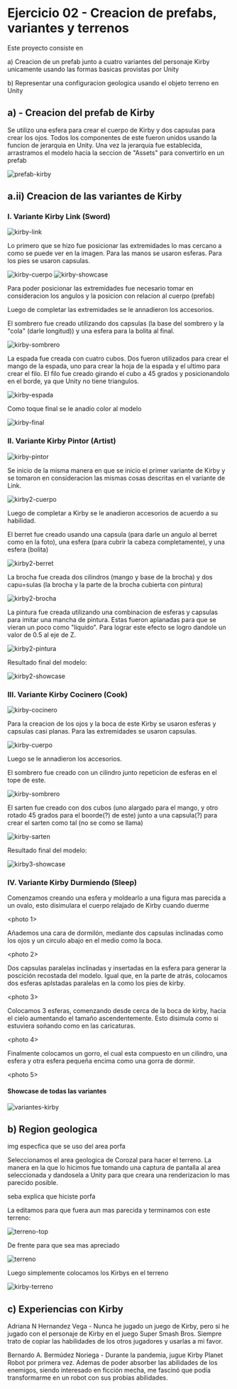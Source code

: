 # Ejercicio 02 - Creacion de prefabs, variantes y terrenos

Este proyecto consiste en
 
a) Creacion de un prefab junto a cuatro variantes del personaje Kirby unicamente usando las formas
   basicas provistas por Unity

b) Representar una configuracion geologica usando el objeto terreno en Unity


## a) - Creacion del prefab de Kirby


Se utilizo una esfera para crear el cuerpo de Kirby y dos capsulas para crear los ojos. Todos los
componentes de este fueron unidos usando la funcion de jerarquia en Unity. Una vez la jerarquia fue
establecida, arrastramos el modelo hacia la seccion de "Assets" para convertirlo en un prefab


![prefab-kirby](./img/kirby-prefab.png)


## a.ii)  Creacion de las variantes de Kirby


### I.  Variante Kirby Link (Sword)


![kirby-link](./img/kirby-link.png)


Lo primero que se hizo fue posicionar las extremidades lo mas cercano a como se puede ver en la imagen.
Para las manos  se usaron esferas. Para los pies se usaron capsulas.

![kirby-cuerpo](./img/kirby-cuerpo.png)
![kirby-showcase](./img/kirby-showcase.png)

Para poder posicionar las extremidades fue necesario tomar en consideracion los angulos y la posicion
con relacion al cuerpo (prefab) 


Luego de completar las extremidades se le annadieron los accesorios.


El sombrero fue creado utilizando dos capsulas (la base del sombrero y la "cola" (darle longitud)) y 
una esfera para la bolita al final.

![kirby-sombrero](./img/kirby-sombrero.png)

La espada fue creada con cuatro cubos. Dos fueron utilizados para crear el mango de la espada, 
uno para crear la hoja de la espada y el ultimo para crear el filo. 
El filo fue creado girando el cubo a 45 grados y posicionandolo en el borde, ya que Unity no tiene triangulos. 

![kirby-espada](./img/kirby-ready.png)

Como toque final se le anadio color al modelo

![kirby-final](./img/kirby-final.png)

### II. Variante Kirby Pintor (Artist)


![kirby-pintor](./img/kirby-artist.png)

Se inicio de la misma manera en que se inicio el primer variante de Kirby y se tomaron en consideracion
las mismas cosas descritas en el variante de Link.

![kirby2-cuerpo](./img/kirby2-cuerpo.png)

Luego de completar a Kirby se le anadieron accesorios de acuerdo a su habilidad.


El berret fue creado usando una capsula (para darle un angulo al berret como en la foto), una esfera (para
cubrir la cabeza completamente), y una esfera (bolita)

![kirby2-berret](./img/kirby2-berret.png)

La brocha fue creada dos cilindros (mango y base de la brocha) y dos capu=sulas (la brocha y la parte
de la brocha cubierta con pintura) 

![kirby2-brocha](./img/kirby2-brocha.png)

La pintura fue creada utilizando una combinacion de esferas y capsulas para imitar una mancha de pintura.
Estas fueron aplanadas para que se vieran un poco como "liquido". Para lograr este efecto se logro dandole
un valor de 0.5 al eje de Z.

![kirby2-pintura](./img/kirby2-pintura.png)

Resultado final del modelo:

![kirby2-showcase](./img/kirby2-showcase.png)


### III.  Variante Kirby Cocinero (Cook)

![kirby-cocinero](./img/kirby-cook.png)

Para la creacion de los ojos y la boca de este Kirby se usaron esferas y capsulas casi planas. Para las
extremidades se usaron capsulas.

![kirby-cuerpo](./img/kirby3-cuerpo.png)

Luego se le annadieron los accesorios.

El sombrero fue creado con un cilindro junto repeticion de esferas en el tope de este. 

![kirby-sombrero](./img/kirby3-sombrero.png)

El sarten fue creado con dos cubos (uno alargado para el mango, y otro rotado 45 grados para el boorde(?) de este)
junto a una capsula(?) para crear el sarten como tal (no se como se llama)

![kirby-sarten](./img/kirby3-sarten.png)

Resultado final del modelo:

![kirby3-showcase](./img/kirby3-showcase.png)


### IV.  Variante Kirby Durmiendo (Sleep)

Comenzamos creando una esfera y moldearlo a una figura mas parecida a un ovalo, esto disimulara el cuerpo relajado de Kirby cuando duerme

<photo 1>

Añademos una cara de dormilón, mediante dos capsulas inclinadas como los ojos y un circulo abajo en el medio como la boca.

<photo 2>

Dos capsulas paralelas inclinadas y insertadas en la esfera para generar la poscición recostada del modelo. Igual que, en la parte de atrás, colocamos dos esferas aplstadas paralelas en la como los pies de kirby.

<photo 3>

Colocamos 3 esferas, comenzando desde cerca de la boca de kirby, hacia el cielo aumentando el tamaño ascendentemente. Esto disimula como si estuviera soñando como en las caricaturas.

<photo 4>

Finalmente colocamos un gorro, el cual esta compuesto en un cilindro, una esfera y otra esfera pequeña encima como una gorra de dormir.

<photo 5>

#### Showcase de todas las variantes

![variantes-kirby](./img/coleccion-kirbys.png)


## b)  Region geologica

img especfica que se uso del area porfa

Seleccionamos el area geologica de Corozal para hacer el terreno. La manera en la que lo hicimos fue tomando una captura de
pantalla al area seleccionada y dandosela a Unity para que creara una renderizacion lo mas parecido posible.

seba explica que hiciste porfa 

La editamos para que fuera aun mas parecida y terminamos con este terreno:

![terreno-top](./img/terreno-top.png)

De frente para que sea mas apreciado

![terreno](./img/terreno.png)

Luego simplemente colocamos los Kirbys en el terreno

![kirby-terreno](./img/kirby-terreno.png) 

## c) Experiencias con Kirby

Adriana N Hernandez Vega - Nunca he jugado un juego de Kirby, pero si he jugado con el personaje de Kirby en el
juego Super Smash Bros. Siempre trato de copiar las habilidades de los otros jugadores y usarlas a mi favor.

Bernardo A. Bermúdez Noriega - Durante la pandemia, jugue Kirby Planet Robot por primera vez. Ademas de poder absorber las abilidades de los enemigos, siendo interesado en ficción mecha, me fascinó que podía transformarme en un robot con sus probias abilidades.

